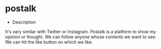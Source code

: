 # postalk

- Description

It's vary similar with Twitter or Instagram. Postalk is a platform to show my opinion or thought. We can follow anyone whose contents we want to see. We can hit the like button on which we like.
